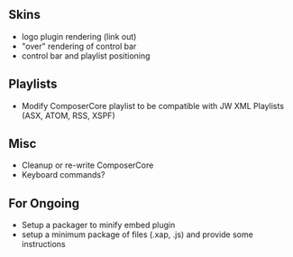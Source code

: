 Skins
-----
* logo plugin rendering (link out)
* "over" rendering of control bar
* control bar and playlist positioning

Playlists
---------
* Modify ComposerCore playlist to be compatible with JW XML Playlists (ASX, ATOM, RSS, XSPF)

Misc
----
* Cleanup or re-write ComposerCore
* Keyboard commands?

For Ongoing
-----------
* Setup a packager to minify embed plugin
* setup a minimum package of files (.xap, .js) and provide some instructions
